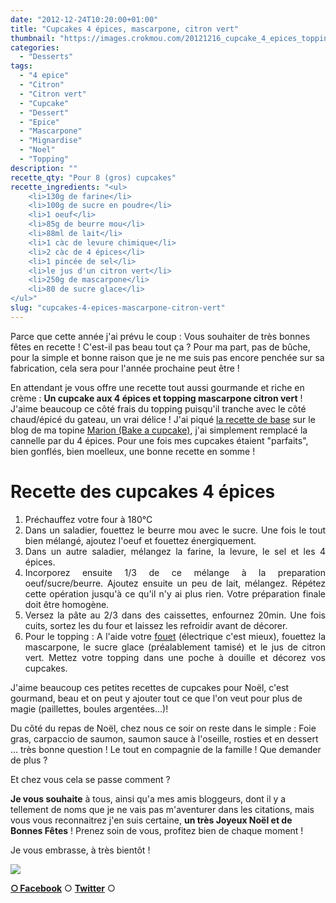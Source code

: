 ```yaml
---
date: "2012-12-24T10:20:00+01:00"
title: "Cupcakes 4 épices, mascarpone, citron vert"
thumbnail: "https://images.crokmou.com/20121216_cupcake_4_epices_topping_mascarpone_citron_vert_00321.jpg"
categories:
  - "Desserts"
tags:
  - "4 epice"
  - "Citron"
  - "Citron vert"
  - "Cupcake"
  - "Dessert"
  - "Epice"
  - "Mascarpone"
  - "Mignardise"
  - "Noel"
  - "Topping"
description: ""
recette_qty: "Pour 8 (gros) cupcakes"
recette_ingredients: "<ul>
 	<li>130g de farine</li>
 	<li>100g de sucre en poudre</li>
 	<li>1 oeuf</li>
 	<li>85g de beurre mou</li>
 	<li>88ml de lait</li>
 	<li>1 càc de levure chimique</li>
 	<li>2 càc de 4 épices</li>
 	<li>1 pincée de sel</li>
 	<li>le jus d'un citron vert</li>
 	<li>250g de mascarpone</li>
 	<li>80 de sucre glace</li>
</ul>"
slug: "cupcakes-4-epices-mascarpone-citron-vert"
---
```


Parce que cette année j'ai prévu le coup : Vous souhaiter de très bonnes fêtes en recette ! C'est-il pas beau tout ça ? Pour ma part, pas de bûche, pour la simple et bonne raison que je ne me suis pas encore penchée sur sa fabrication, cela sera pour l'année prochaine peut être !

En attendant je vous offre une recette tout aussi gourmande et riche en crème : **Un cupcake aux 4 épices et topping mascarpone citron vert** ! J'aime beaucoup ce côté frais du topping puisqu'il tranche avec le côté chaud/épicé du gateau, un vrai délice ! J'ai piqué [la recette de base](http://bakeacupcake.canalblog.com/archives/2012/01/25/23336037.html) sur le blog de ma topine [Marion (Bake a cupcake)](http://bakeacupcake.canalblog.com/), j'ai simplement remplacé la cannelle par du 4 épices. Pour une fois mes cupcakes étaient "parfaits", bien gonflés, bien moelleux, une bonne recette en somme !

# **Recette des cupcakes 4 épices**

<div style="text-align: justify;">

1.  Préchauffez votre four à 180°C
2.  Dans un saladier, fouettez le beurre mou avec le sucre. Une fois le tout bien mélangé, ajoutez l'oeuf et fouettez énergiquement.
3.  Dans un autre saladier, mélangez la farine, la levure, le sel et les 4 épices.
4.  Incorporez ensuite 1/3 de ce mélange à la preparation oeuf/sucre/beurre. Ajoutez ensuite un peu de lait, mélangez. Répétez cette opération jusqu'à ce qu'il n'y ai plus rien. Votre préparation finale doit être homogène.
5.  Versez la pâte au 2/3 dans des caissettes, enfournez 20min. Une fois cuits, sortez les du four et laissez les refroidir avant de décorer.
6.  Pour le topping : A l'aide votre [fouet](http://www.rueducommerce.fr/index/ustensile%20Fouet%20inox) (électrique c'est mieux), fouettez la mascarpone, le sucre glace (préalablement tamisé) et le jus de citron vert. Mettez votre topping dans une poche à douille et décorez vos cupcakes.

</div>

J'aime beaucoup ces petites recettes de cupcakes pour Noël, c'est gourmand, beau et on peut y ajouter tout ce que l'on veut pour plus de magie (paillettes, boules argentées...)!

Du côté du repas de Noël, chez nous ce soir on reste dans le simple : Foie gras, carpaccio de saumon, saumon sauce à l'oseille, rosties et en dessert ... très bonne question ! Le tout en compagnie de la famille ! Que demander de plus ?

Et chez vous cela se passe comment ?

**Je vous souhaite** à tous, ainsi qu'a mes amis bloggeurs, dont il y a tellement de noms que je ne vais pas m'aventurer dans les citations, mais vous vous reconnaitrez j'en suis certaine, **un très Joyeux Noël et de Bonnes Fêtes** ! Prenez soin de vous, profitez bien de chaque moment !

Je vous embrasse, à très bientôt !

[![](https://images.crokmou.com/20121216_cupcake_4_epices_topping_mascarpone_citron_vert_0045-200x3001-200x300.jpg)](https://images.crokmou.com/20121216_cupcake_4_epices_topping_mascarpone_citron_vert_0045-200x3001.jpg)

[**○<span style="font-size: xx-small; margin: 0px; outline: 0px; padding: 0px;"><span style="font-family: Arial, Helvetica, sans-serif; margin: 0px; outline: 0px; padding: 0px;"> </span></span>Facebook**](https://www.facebook.com/pages/CroKMou/148093255259077) ○ [**Twitter**](https://twitter.com/Crokmou) ○